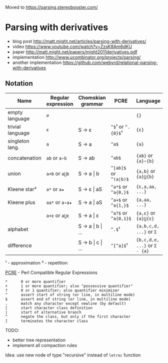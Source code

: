 Moved to https://parsing.stereobooster.com/

# Parsing with derivatives

- blog post http://matt.might.net/articles/parsing-with-derivatives/
- video https://www.youtube.com/watch?v=ZzsK8Am6dKU
- paper http://matt.might.net/papers/might2011derivatives.pdf
- implementation http://www.ucombinator.org/projects/parsing/
- another implementation https://github.com/webyrd/relational-parsing-with-derivatives

## Notation

| Name             | Regular expression | Chomskian grammar | PCRE                   | Language                      |
| ---------------- | ------------------ | ----------------- | ---------------------- | ----------------------------- |
| empty language   | `∅`                |                   |                        | `{}`                          |
| trivial language | `ϵ`                | S → ε             | `^$`¹ or `^.{0}$`¹     | `{ε}`                         |
| singleton lang.  | `a`                | S → a             | `^a$`                  | `{a}`                         |
| concatenation    | `ab` or `a∘b`      | S → ab            | `^ab$`                 | `{ab}` or `{a}∘{b}`           |
| union            | `a+b` or `a⋃b`     | S → a \| b        | `^[ab]$` or `^(a\|b)$` | `{a,b}` or `{a}⋃{b}`          |
| Kleene star²     | `a*` or `a★`       | S → ε \| aS       | `^a*$` or `^a{0,}$`    | `{ε,a,aa, ...}`               |
| Kleene plus      | `aa*` or `a∘a★`    | S → a \| aS       | `^a+$` or `^a{1,}$`    | `{a,aa, ...}`                 |
|                  | `a+ϵ` or `a⋃ϵ`     | S → a \| ε        | `^a?$` or `^a{0,1}$`   | `{a,ε}` or `{a}⋃{ε}`          |
| alphabet         |                    | S → a \| b \| ... | `^.$`¹                 | `{a,b,c,d, ...}` or `Σ`       |
| difference       |                    | S → b \| c \| ... | `^[^a]$`¹              | `{b,c,d,e, ...}` or `Σ - {a}` |

¹ - approximation
² - repetition

[PCRE](http://www.pcre.org/current/doc/html/pcre2pattern.html#SEC1) - Perl Compatible Regular Expressions

```
*      0 or more quantifier
+      1 or more quantifier; also "possessive quantifier"
?      0 or 1 quantifier; also quantifier minimizer
^      assert start of string (or line, in multiline mode)
$      assert end of string (or line, in multiline mode)
.      match any character except newline (by default)
[      start character class definition
|      start of alternative branch
^      negate the class, but only if the first character
]      terminates the character class
```

TODO:

- better tree representation
- implement all compaction rules

Idea: use new node of type "recursive" instead of `letrec` function
